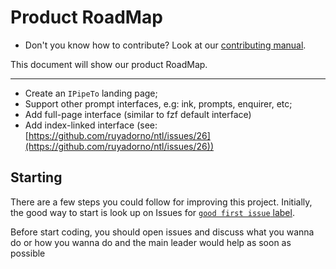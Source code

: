 # Product RoadMap

- Don't you know how to contribute? Look at our [contributing manual](./CONTRIBUTING.md).

This document will show our product RoadMap.

-----

- Create an `IPipeTo` landing page;
- Support other prompt interfaces, e.g: ink, prompts, enquirer, etc;
- Add full-page interface (similar to fzf default interface)
- Add index-linked interface (see: [https://github.com/ruyadorno/ntl/issues/26](https://github.com/ruyadorno/ntl/issues/26))

## Starting

There are a few steps you could follow for improving this project. Initially, the good way to start is look up on Issues for [`good first issue` label](https://github.com/ruyadorno/ipt/labels/good%20first%20issue
).

Before start coding, you should open issues and discuss what you wanna do or how you wanna do and the main leader would help as soon as possible
